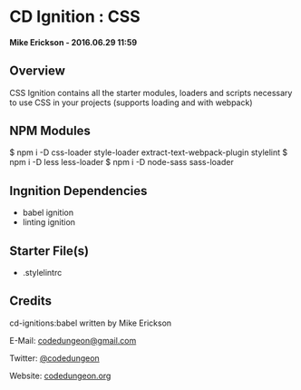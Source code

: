 # CD Ignition : CSS
#### Mike Erickson - 2016.06.29 11:59


## Overview

CSS Ignition contains all the starter modules, loaders and scripts necessary to use CSS in your projects (supports loading and with webpack)

## NPM Modules

$ npm i -D css-loader style-loader extract-text-webpack-plugin stylelint
$ npm i -D less less-loader
$ npm i -D node-sass sass-loader

## Ingnition Dependencies

- babel ignition
- linting ignition

## Starter File(s)

- .stylelintrc


## Credits

cd-ignitions:babel written by Mike Erickson

E-Mail: [codedungeon@gmail.com](mailto:codedungeon@gmail.com)

Twitter: [@codedungeon](http://twitter.com/codedungeon)

Website: [codedungeon.org](http://codedungeon.org)
